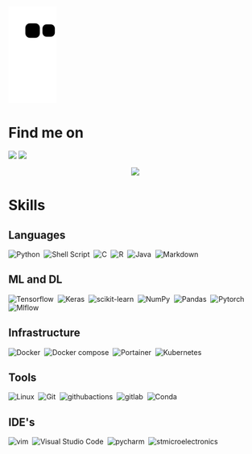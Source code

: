 
![github contribution grid snake animation](https://github.com/jarneamerlinck/jarneamerlinck/blob/output/github-contribution-grid-snake.svg)


# Find me on


<p >

[<img src="https://img.shields.io/badge/linkedin-%2312100E.svg?&style=for-the-badge&logo=linkedin&logoColor=white&color=black" />](https://www.linkedin.com/in/jarneamerlinck/)
[<img src="https://img.shields.io/badge/tryhackme-%2312100E.svg?&style=for-the-badge&logo=tryhackme&logoColor=white&color=black" />](https://tryhackme.com/p/eragon1442)

</p>
<p align="center"><a href="https://github.com/jarneamerlinck">
  <img src="https://github-readme-stats-omega-lovat.vercel.app/api?username=jarneamerlinck&count_private=true&show_icons=true&theme=transparent" />
</a></p>

# Skills
## Languages

![Python](https://img.shields.io/badge/Python-3776AB?style=for-the-badge&logo=python&logoColor=white)&nbsp;
![Shell Script](https://img.shields.io/badge/Shell_Script-121011?style=for-the-badge&logo=gnu-bash&logoColor=white)&nbsp;
![C](https://img.shields.io/badge/C-%23008080.svg?style=for-the-badge&logo=c&logoColor=white)&nbsp;
![R](https://img.shields.io/badge/R-%3776AB.svg?style=for-the-badge&logo=R&logoColor=white)&nbsp;
![Java](https://img.shields.io/badge/Java-ED8B00?style=for-the-badge&logo=java&logoColor=white)&nbsp;
![Markdown](https://img.shields.io/badge/markdown-%23000000.svg?style=for-the-badge&logo=markdown&logoColor=white)&nbsp;

## ML and DL

![Tensorflow](https://img.shields.io/badge/TensorFlow-FF6F00?style=for-the-badge&logo=tensorflow&logoColor=white)&nbsp;
![Keras](https://img.shields.io/badge/Keras-FF6F00?style=for-the-badge&logo=keras&logoColor=white)&nbsp;
![scikit-learn](https://img.shields.io/badge/scikit--learn-%23F7931E.svg?style=for-the-badge&logo=scikit-learn&logoColor=white)&nbsp;
![NumPy](https://img.shields.io/badge/numpy-%23013243.svg?style=for-the-badge&logo=numpy&logoColor=white)&nbsp;
![Pandas](https://img.shields.io/badge/pandas-%23150458.svg?style=for-the-badge&logo=pandas&logoColor=white)&nbsp;
![Pytorch](https://img.shields.io/badge/Pytorch-005571?style=for-the-badge&logo=Pytorch)&nbsp;
![Mlflow](https://img.shields.io/badge/Mlflow-005571?style=for-the-badge&color=grey&logo=mlflow)&nbsp;

## Infrastructure

![Docker](https://img.shields.io/badge/Docker-23150458?style=for-the-badge&color=blue&logo=Docker&logoColor=white)&nbsp;
![Docker compose](https://img.shields.io/badge/Docker--compose-FF6F00?style=for-the-badge&logo=Docker--Ccompose&logoColor=white)&nbsp;
![Portainer](https://img.shields.io/badge/Portainer-%23F7931E.svg?style=for-the-badge&color=grey&logo=Portainer&logoColor=white)&nbsp;
![Kubernetes](https://img.shields.io/badge/kubernetes-%23013243.svg?style=for-the-badge&logo=kubernetes&logoColor=white)&nbsp;

## Tools

![Linux](https://img.shields.io/badge/Linux-FF6F00?style=for-the-badge&color=lightgreen&logo=Linux&logoColor=black)&nbsp;
![Git](https://img.shields.io/badge/git-%23F7931E.svg?style=for-the-badge&color=grey&logo=git&logoColor=white)&nbsp;
![githubactions](https://img.shields.io/badge/github--actions-%23013243.svg?style=for-the-badge&logo=githubactions&logoColor=white)&nbsp;
![gitlab](https://img.shields.io/badge/gitlab-23150458?style=for-the-badge&color=blue&logo=gitlab&logoColor=white)&nbsp;
![Conda](https://img.shields.io/badge/Conda-23150458?style=for-the-badge&color=red&logo=anaconda&logoColor=white)&nbsp;

## IDE's

![vim](https://img.shields.io/badge/vim-FF6F00?style=for-the-badge&color=lightgreen&logo=vim&logoColor=black)&nbsp;
![Visual Studio Code](https://img.shields.io/badge/Visual%20Studio%20Code-0078d7.svg?style=for-the-badge&logo=visual-studio-code&logoColor=white)&nbsp;
![pycharm](https://img.shields.io/badge/pycharm-%23013243.svg?style=for-the-badge&color=lightblue&logo=pycharm&logoColor=black)&nbsp;
![stmicroelectronics](https://img.shields.io/badge/stmicroelectronics-%23000000.svg?style=for-the-badge&logo=stmicroelectronics&logoColor=white)&nbsp;


<!--
**jarneamerlinck/jarneamerlinck** is a ✨ _special_ ✨ repository because its `README.md` (this file) appears on your GitHub profile.

Here are some ideas to get you started:

- 🔭 I’m currently working on ...
- 🌱 I’m currently learning ...
- 👯 I’m looking to collaborate on ...
- 🤔 I’m looking for help with ...
- 💬 Ask me about ...
- 📫 How to reach me: ...
- 😄 Pronouns: ...
- ⚡ Fun fact: ...
-->
